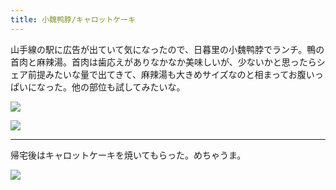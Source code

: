 ```yaml
---
title: 小魏鸭脖/キャロットケーキ
---
```


山手線の駅に広告が出ていて気になったので、日暮里の小魏鸭脖でランチ。鴨の首肉と麻辣湯。首肉は歯応えがありなかなか美味しいが、少ないかと思ったらシェア前提みたいな量で出てきて、麻辣湯も大きめサイズなのと相まってお腹いっぱいになった。他の部位も試してみたいな。

![](https://photos.old.apkas.net/medium/202509/20250927-1R300553.webp)

![](https://photos.old.apkas.net/medium/202509/20250927-1R300554.webp)

---

帰宅後はキャロットケーキを焼いてもらった。めちゃうま。

![](https://photos.old.apkas.net/medium/202509/20250927-1R300556.webp)
